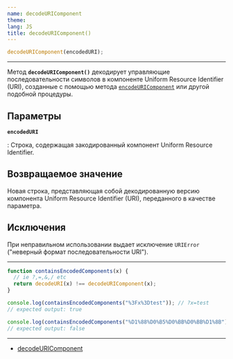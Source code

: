 ```yaml
---
name: decodeURIComponent
theme:
lang: JS
title: decodeURIComponent()
---
```


```js
decodeURIComponent(encodedURI);
```

---

Метод **`decodeURIComponent()`** декодирует управляющие последовательности символов в компоненте Uniform Resource Identifier (URI), созданные с помощью метода [`encodeURIComponent`](/js/encodeuricomponent/) или другой подобной процедуры.

## Параметры

**`encodedURI`**

: Строка, содержащая закодированный компонент Uniform Resource Identifier.

## Возвращаемое значение

Новая строка, представляющая собой декодированную версию компонента Uniform Resource Identifier (URI), переданного в качестве параметра.

## Исключения

При неправильном использовании выдает исключение `URIError` ("неверный формат последовательности URI").

---

```js
function containsEncodedComponents(x) {
  // ie ?,=,&,/ etc
  return decodeURI(x) !== decodeURIComponent(x);
}

console.log(containsEncodedComponents("%3Fx%3Dtest")); // ?x=test
// expected output: true

console.log(containsEncodedComponents("%D1%88%D0%B5%D0%BB%D0%BB%D1%8B")); // шеллы
// expected output: false
```

---

- [decodeURIComponent](https://developer.mozilla.org/ru/docs/Web/JavaScript/Reference/Global_Objects/decodeURIComponent)
